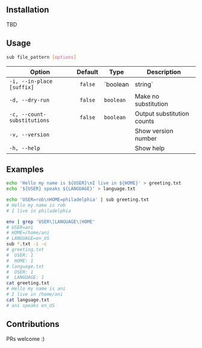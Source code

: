 ## Installation
TBD

## Usage
```sh
sub file_pattern [options]
```
| Option                      | Default |Type              | Description                |
|-----------------------------|:-------:|------------------|----------------------------|
| `-i, --in-place [suffix]`   | `false` | `boolean|string` | Edit files in place        |
| `-d, --dry-run`             | `false` | `boolean`        | Make no substitution       |
| `-c, --count-substitutions` | `false` | `boolean`        | Output substitution counts |
| `-v, --version`             |         |                  | Show version number        |
| `-h, --help`                |         |                  | Show help                  |

## Examples
```sh
echo 'Hello my name is ${USER}\nI live in ${HOME}' > greeting.txt
echo '${USER} speaks ${LANGUAGE}' > language.txt

echo 'USER=rob\nHOME=philadelphia' | sub greeting.txt
# Hello my name is rob
# I live in philadelphia

env | grep 'USER\|LANGUAGE\|HOME'
# USER=ani
# HOME=/home/ani
# LANGUAGE=en_US
sub *.txt -i -c
# greeting.txt
#  USER: 1
#  HOME: 1
# language.txt
#  USER: 1
#  LANGUAGE: 1
cat greeting.txt
# Hello my name is ani
# I live in /home/ani
cat language.txt
# ani speaks en_US
```

## Contributions
PRs welcome :)
